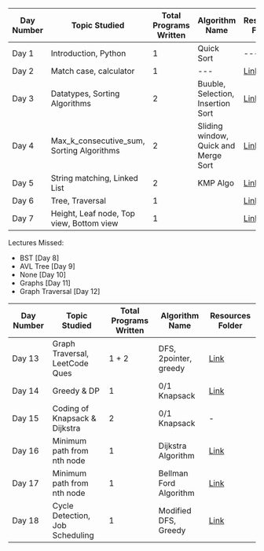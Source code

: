 | Day Number | Topic Studied          | Total Programs Written | Algorithm Name |   Resources Folder  |
|------------|------------------------|------------------------|----------------|---------------------|
| Day 1      | Introduction, Python   | 1                      | Quick Sort     | --- |
| Day 2      | Match case, calculator | 1                      | --- | [Link](./Day%202/)  |
| Day 3      | Datatypes, Sorting Algorithms | 2               | Buuble, Selection, Insertion Sort | [Link](./Day%203/) |
| Day 4      | Max_k_consecutive_sum, Sorting Algorithms | 2   | Sliding window, Quick and Merge Sort | [Link](./Day%204/) |
| Day 5      | String matching, Linked List | 2                | KMP Algo       | [Link](./Day%205/)  |
| Day 6      | Tree, Traversal | 1                    |  | [Link](./Day%206/) |
| Day 7      | Height, Leaf node, Top view, Bottom view | 1                    |  | [Link](./Day%207/) |

  
Lectures Missed:  
- BST [Day 8]
- AVL Tree [Day 9]
- None [Day 10]
- Graphs [Day 11]
- Graph Traversal [Day 12]

| Day Number | Topic Studied          | Total Programs Written | Algorithm Name |   Resources Folder  |
|------------|------------------------|------------------------|----------------|---------------------|
| Day 13     | Graph Traversal, LeetCode Ques   | 1 + 2                       | DFS, 2pointer, greedy     | [Link](./Day%2013/) |
| Day 14     | Greedy & DP  | 1                       | 0/1 Knapsack     | [Link](./Day%2014/) |
| Day 15     | Coding of Knapsack & Dijkstra  | 2                       | 0/1 Knapsack     | - |
| Day 16     | Minimum path from nth node  | 1                       | Dijkstra Algorithm     | [Link](./Day%2015/) |
| Day 17     | Minimum path from nth node  | 1                       | Bellman Ford Algorithm     | [Link](./Day%2017/) |
| Day 18     | Cycle Detection, Job Scheduling  | 1                       | Modified DFS, Greedy     | [Link](./Day%2018/) |
